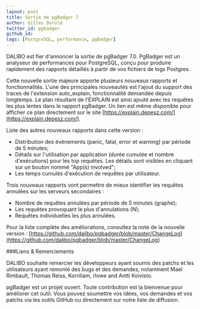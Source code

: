 ```yaml
---
layout: post
title: Sortie de pgBadger 7
author: Gilles Darold
twitter_id: pgbadger
github_id: 
tags: [PostgreSQL, performance, pgBadger]
---
```

DALIBO est fier d'annoncer la sortie de pgBadger 7.0.
PgBadger est un analyseur de performances pour PostgreSQL, conçu pour produire rapidement des rapports détaillés à partir de vos fichiers de logs Postgres.

<!--MORE-->

Cette nouvelle sortie majeure apporte plusieurs nouveaux rapports et fonctionnalités. L'une des principales nouveautés est l'ajout du support des traces de l'extension auto_explain, fonctionnalité demandée depuis longtemps. Le plan résultant de l'EXPLAIN est ainsi ajouté avec les requêtes les plus lentes dans le rapport pgBadger. Un lien est même disponible pour afficher ce plan directement sur le site  [https://explain.depesz.com/](https://explain.depesz.com/).
  
Liste des autres nouveaux rapports dans cette version :

  * Distribution des événements (panic, fatal, error et warning) par période de 5 minutes;
  * Détails sur l'utilisation par application (durée cumulée et nombre d'exécutions) pour les top requêtes. Les détails sont visibles en cliquant sur un bouton nommé "App(s) involved";
  * Les temps cumulés d'exécution de requêtes par utilisateur.

Trois nouveaux rapports vont permettre de mieux identifier les requêtes annulées sur les serveurs secondaires :

  * Nombre de requêtes annulées par période de 5 minutes (graphe);
  * Les requêtes provoquant le plus d'annulations (N);
  * Requêtes individuelles les plus annulées.

Pour la liste complète des améliorations, consultez la note de la nouvelle version :
[https://github.com/dalibo/pgbadger/blob/master/ChangeLog](https://github.com/dalibo/pgbadger/blob/master/ChangeLog)

###Liens & Remerciements

DALIBO souhaite remercier les développeurs ayant soumis des patchs et les utilisateurs ayant remonté des bugs et des demandes, notamment Mael Rimbault, Thomas Reiss, Korriliam, rlowe and Antti Koivisto.

pgBadger est un projet ouvert. Toute contribution est la bienvenue pour améliorer cet outil.
Vous pouvez soumettre vos idées, vos demandes et vos patchs via les outils GitHub ou directement sur notre liste de diffusion.
